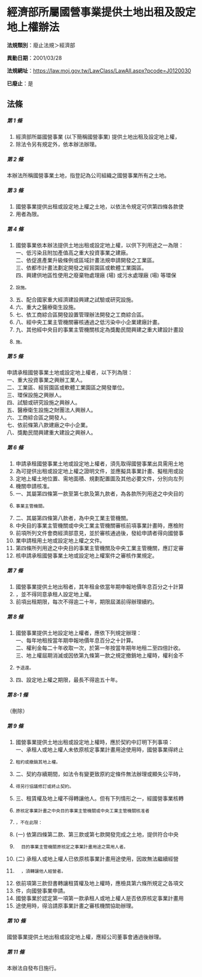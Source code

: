 # 經濟部所屬國營事業提供土地出租及設定地上權辦法

**法規類別**：廢止法規＞經濟部

**異動日期**：2001/03/28  

**法規網址**：https://law.moj.gov.tw/LawClass/LawAll.aspx?pcode=J0120030

**已廢止**：是



## 法條
##### 第 1 條
1. 經濟部所屬國營事業 (以下簡稱國營事業) 提供土地出租及設定地上權，
1. 除法令另有規定外，依本辦法辦理。

##### 第 2 條
本辦法所稱國營事業土地，指登記為公司組織之國營事業所有之土地。

##### 第 3 條
1. 國營事業提供出租或設定地上權之土地，以依法令規定可供第四條各款使
1. 用者為限。

##### 第 4 條
1. 國營事業依本辦法提供土地出租或設定地上權，以供下列用途之一為限：  
一、低污染且附加產值高之重大投資事業之建廠。  
二、依促進產業升級條例或區域計畫法規申請開發之工業區。  
三、依都市計畫法劃定開發之經貿園區或軟體工業園區。  
四、興建供地區性使用之廢棄物處理廠 (場) 或污水處理廠 (場) 等環保
1.     設施。
1. 五、配合國家重大經濟建設興建之試驗或研究設施。
1. 六、重大之醫療衛生設施。
1. 七、依工商綜合區開發設置管理辦法開發之工商綜合區。
1. 八、經中央工業主管機關審核通過之低污染中小企業建廠計畫。
1. 九、其他經中央目的事業主管機關核定為獎勵民間興建之重大建設計畫設
1.     施。

##### 第 5 條
申請承租國營事業土地或設定地上權者，以下列為限：  
一、重大投資事業之興辦工業人。  
二、工業區、經貿園區或軟體工業園區之開發單位。  
三、環保設施之興辦人。  
四、試驗或研究設施之興辦人。  
五、醫療衛生設施之財團法人興辦人。  
六、工商綜合區之開發人。  
七、依前條第八款建廠之中小企業。  
八、獎勵民間興建重大建設之興辦人。

##### 第 6 條
1. 申請承租國營事業土地或設定地上權者，須先取得國營事業出具需用土地
1. 為可提供出租或設定地上權之證明文件，並應擬具事業計畫、擬租用或設
1. 定地上權土地位置、需地面積、規劃配置圖及其他必要文件，分別向左列
1. 機關申請核准。
1. 一、其屬第四條第一款至第七款及第九款者，為各款所列用途之中央目的
1.     事業主管機關。
1. 二、其屬第四條第八款者，為中央工業主管機關。
1. 中央目的事業主管機關或中央工業主管機關審核前項事業計畫時，應檢附
1. 前項所列文件會商經濟部意見，並於審核通過後，發給申請者得向國營事
1. 業申請租用土地或設定地上權之文件。
1. 第四條所列用途之中央目的事業主管機關及中央工業主管機關，應訂定審
1. 核申請承租國營事業土地或設定地上權案件之審核作業規定。

##### 第 7 條
1. 國營事業提供土地出租者，其年租金依當年期申報地價年息百分之十計算
1. ，並不得同意承租人設定地上權。
1. 前項出租期限，每次不得逾二十年，期限屆滿前得辦理續約。

##### 第 8 條
1. 國營事業提供土地設定地上權者，應依下列規定辦理：  
一、每年地租按當年期申報地價年息百分之十計算。  
二、權利金每二十年收取一次，於第一年按當年期年地租二至四倍計收。  
三、地上權屆期消滅或因依第九條第一款之規定撤銷地上權時，權利金不
1.     予退還。
1. 四、設定地上權之期限，最長不得逾五十年。

##### 第 8-1 條
（刪除）

##### 第 9 條
1. 國營事業提供土地出租或設定地上權時，應於契約中訂明下列事項：  
一、承租人或地上權人未依原核定事業計畫用途使用時，國營事業得終止
1.     租約或撤銷其地上權。
1. 二、契約存續期間，如法令有變更致原約定條件無法辦理或顯失公平時，
1.     得另行協議修訂或終止契約。
1. 三、租賃權及地上權不得轉讓他人。但有下列情形之一，經國營事業核轉
1.     原核定事業計畫之中央目的事業主管機關或中央工業主管機關核准者
1.     ，不在此限：
1.  (一) 依第四條第二款、第三款或第七款開發完成之土地，提供符合中央
1.       目的事業主管機關原核定之事業計畫用途之需用人者。
1.  (二) 承租人或地上權人已依原核事業計畫用途使用，因故無法繼續經營
1.       ，須轉讓他人經營者。
1. 依前項第三款但書轉讓租賃權及地上權時，應檢具第六條所規定之各項文
1. 件，向國營事業申請。
1. 國營事業於認定第一項第一款承租人或地上權人是否依原核定事業計畫用
1. 途使用時，得洽請原事業計畫之審核機關協助辦理。

##### 第 10 條
國營事業提供土地出租或設定地上權，應經公司董事會通過後辦理。

##### 第 11 條
本辦法自發布日施行。


